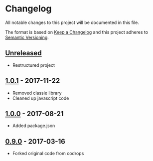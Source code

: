 # Changelog

All notable changes to this project will be documented in this file.

The format is based on [Keep a Changelog](http://keepachangelog.com/en/1.0.0/)
and this project adheres to [Semantic Versioning](http://semver.org/spec/v2.0.0.html).

## [Unreleased]

- Restructured project 

## [1.0.1] - 2017-11-22

- Removed classie library
- Cleaned up javascript code

## [1.0.0] - 2017-08-21

- Added package.json

## [0.9.0] - 2017-03-16

- Forked original code from codrops

[Unreleased]: https://github.com/rejas/multilevelmenu/compare/1.0.1...HEAD
[1.0.1]: https://github.com/rejas/multilevelmenu/compare/1.0.0...1.0.1
[1.0.0]: https://github.com/rejas/multilevelmenu/compare/0.9.0...1.0.0
[0.9.0]: https://github.com/rejas/multilevelmenu/compare/e9508983c033fd61cf25ce45f1b722d1aa2ed212...0.9.0
